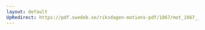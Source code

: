 ```yaml
---
layout: default
UpRedirect: https://pdf.swedeb.se/riksdagen-motions-pdf/1867/mot_1867__ak__00258/mot_1867__ak__00258_001.pdf
---
```

